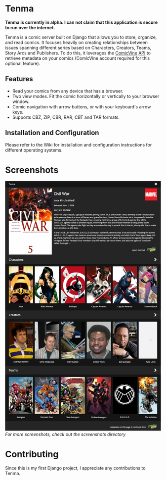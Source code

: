 # Tenma #

**Tenma is currently in alpha. I can not claim that this application is secure to run over the internet.**

Tenma is a comic server built on Django that allows you to store, organize, and read comics. It focuses heavily on creating relationships between issues spanning different series based on Characters, Creators, Teams, Story Arcs and Publishers. To do this, it leverages the [ComicVine](http://comicvine.gamespot.com) [API](http://comicvine.gamespot.com/api) to retrieve metadata on your comics (ComicVine account required for this optional feature). 

## Features ##

* Read your comics from any device that has a browser.
* Two view modes. Fit the comic horizontally or vertically to your browser window.
* Comic navigation with arrow buttons, or with your keyboard's arrow keys.
* Supports CBZ, ZIP, CBR, RAR, CBT and TAR formats.

## Installation and Configuration ##

Please refer to the Wiki for installation and configuration instructions for different operating systems.

# Screenshots #

![homepage](./screenshots/issue.png)
*For more screenshots, check out the screenshots directory*

# Contributing #
Since this is my first Django project, I appreciate any contributions to Tenma.
